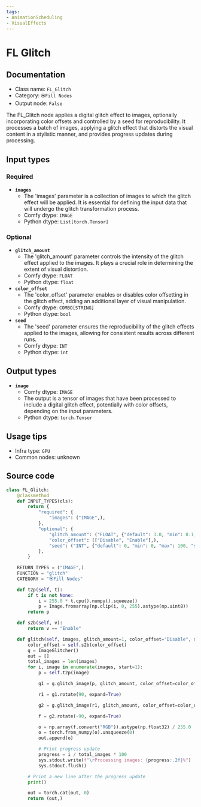 ```yaml
---
tags:
- AnimationScheduling
- VisualEffects
---
```


# FL Glitch
## Documentation
- Class name: `FL_Glitch`
- Category: `🏵️Fill Nodes`
- Output node: `False`

The FL_Glitch node applies a digital glitch effect to images, optionally incorporating color offsets and controlled by a seed for reproducibility. It processes a batch of images, applying a glitch effect that distorts the visual content in a stylistic manner, and provides progress updates during processing.
## Input types
### Required
- **`images`**
    - The 'images' parameter is a collection of images to which the glitch effect will be applied. It is essential for defining the input data that will undergo the glitch transformation process.
    - Comfy dtype: `IMAGE`
    - Python dtype: `List[torch.Tensor]`
### Optional
- **`glitch_amount`**
    - The 'glitch_amount' parameter controls the intensity of the glitch effect applied to the images. It plays a crucial role in determining the extent of visual distortion.
    - Comfy dtype: `FLOAT`
    - Python dtype: `float`
- **`color_offset`**
    - The 'color_offset' parameter enables or disables color offsetting in the glitch effect, adding an additional layer of visual manipulation.
    - Comfy dtype: `COMBO[STRING]`
    - Python dtype: `bool`
- **`seed`**
    - The 'seed' parameter ensures the reproducibility of the glitch effects applied to the images, allowing for consistent results across different runs.
    - Comfy dtype: `INT`
    - Python dtype: `int`
## Output types
- **`image`**
    - Comfy dtype: `IMAGE`
    - The output is a tensor of images that have been processed to include a digital glitch effect, potentially with color offsets, depending on the input parameters.
    - Python dtype: `torch.Tensor`
## Usage tips
- Infra type: `GPU`
- Common nodes: unknown


## Source code
```python
class FL_Glitch:
    @classmethod
    def INPUT_TYPES(cls):
        return {
            "required": {
                "images": ("IMAGE",),
            },
            "optional": {
                "glitch_amount": ("FLOAT", {"default": 3.0, "min": 0.1, "max": 10.0, "step": 0.01}),
                "color_offset": (["Disable", "Enable"],),
                "seed": ("INT", {"default": 0, "min": 0, "max": 100, "step": 1}),
            },
        }

    RETURN_TYPES = ("IMAGE",)
    FUNCTION = "glitch"
    CATEGORY = "🏵️Fill Nodes"

    def t2p(self, t):
        if t is not None:
            i = 255.0 * t.cpu().numpy().squeeze()
            p = Image.fromarray(np.clip(i, 0, 255).astype(np.uint8))
        return p

    def s2b(self, v):
        return v == "Enable"

    def glitch(self, images, glitch_amount=1, color_offset="Disable", seed=0):
        color_offset = self.s2b(color_offset)
        g = ImageGlitcher()
        out = []
        total_images = len(images)
        for i, image in enumerate(images, start=1):
            p = self.t2p(image)

            g1 = g.glitch_image(p, glitch_amount, color_offset=color_offset, seed=seed)

            r1 = g1.rotate(90, expand=True)

            g2 = g.glitch_image(r1, glitch_amount, color_offset=color_offset, seed=seed)

            f = g2.rotate(-90, expand=True)

            o = np.array(f.convert("RGB")).astype(np.float32) / 255.0
            o = torch.from_numpy(o).unsqueeze(0)
            out.append(o)

            # Print progress update
            progress = i / total_images * 100
            sys.stdout.write(f"\rProcessing images: {progress:.2f}%")
            sys.stdout.flush()

        # Print a new line after the progress update
        print()

        out = torch.cat(out, 0)
        return (out,)

```
